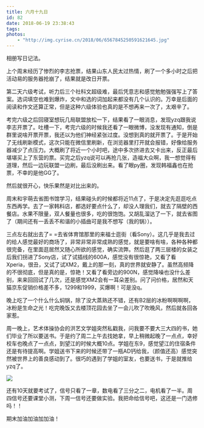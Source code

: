 ```yaml
---
title: 六月十九日
id: 82
date: 2018-06-19 23:38:43
tags:
photos:
    - "http://img.cyrise.cn/2018/06/6567845250591621645.jpg"
---
```

相册写日记法。

上个周末经历了惨烈的李志抢票，结果山东人民太过热情，刷了一个多小时之后把活动易的服务器抢崩了，结果就是改日开票。

第二天六级考试，听力后三个社科文超级难，最后凭意志和感觉勉勉强强写上了答案。选词填空也难到爆炸，文中和选的词加起来都没有几个认识的。万幸是后面的阅读和作文还算正常，但是这种六级体验也真的是不想再来一次了，太艰辛了。

考完六级之后回寝室想玩几局联盟放松一下，结果看了一眼消息，发现yzq跟我说李志开票了。吐槽一下，考完六级的时候我还看了一眼微博，没发现有通知，倒是群里说啥开票开票，我还以为他们神经紧张过度。没想到真的就开票了。于是开始了无线刷新模式，这次只能在微信里刷新，在浏览器里打开就会报错，好像给服务器减少了点压力。大概刷了将近一个小时吧，途中多次挤进去又卡出来，反正最后堪堪买上了东营的票。买完之后yzq说可以再抢几张，造福大众啊，我一想觉得有道理，然后一边玩联盟一边刷，最后没刷出来。看了眼py圈，发现韩福鑫也在抢票，不幸的是他GG了。

然后就很开心，快乐果然是对比出来的。

周末和宇萌去省图书馆学习，结果碰头的时候都将近11点了，于是决定先逛逛吃点东西再学。去了一家韩料店，都选好要点什么了，却没人理我们，就去了隔壁的西餐店。水果不限量，双人餐量也很多，吃的很饱饱。又胡乱溜达了一下，就去省图了（期间还有一丢丢不和谐的小插曲可是我不想写（我的锅））。

三点左右就出去了= =去省体育馆那里的来福士逛街（看Sony）。这几乎是我去过的给人感觉最好的商场了，非常非常非常成熟的感觉，就是要啥有啥，各种各种都很完备，在里面逛居然又随心所欲的感觉，确实流弊。然后逛了两三层楼的女装之后我们拐进了Sony店，试了试插线的600A，感觉没有很惊艳，又看了看Xperia，很丑，又试了试XM2，戴上的那一刻，真的世界就安静了。虽然高频降的不很彻底，但是真的是，惊艳！又看了看旁边的900N，感觉降噪也没什么差别，来来回回试了几次，还是感觉XM2会有一耳朵差别。问了问价格，居然和天猫京东促销价格差不多，1299和1999，买爆啊！可是没q。

晚上吃了一个什么什么焖锅，除了没大蒸熟还不错，还有B2层的冰粉啊啊啊啊，冰粉是生命之光！吃完晚饭又去楼顶花园去坐了一会儿吹了吹晚风，然后就各回各家惹。

周一晚上，艺术体操协会的洪艺文学姐突然私戳我，问我要不要大三大四的书，她们毕业了所以要送书。于是约了周二上午去找她拿，早上稍微起晚了一点点，幸好校车也晚点了一点点，到望江的时候大概10点。学姐在东9，感觉望江的住宿条件还是有待提高啊。学姐送书下来的时候还带了一瓶AD钙给我，（颜值还高）感觉突然被世界上的善良感动到了。很巧的遇到了学姐的室友，也要送书，于是就推给yzq了。

![](http://img.cyrise.cn/2018/06/6568702498578645518.jpg)

还有10天就要考试了，信号只看了一章，数电看了三分之二，电机看了一半。周四信号还要课堂小测，下周一信号还要做实验。我把命给信号吧，这还是一门选修吗！！


期末加油加油加加油！